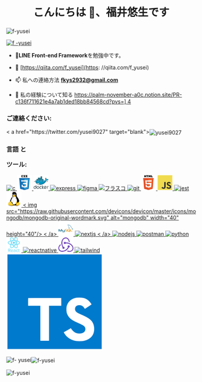 <h1 align="center">こんにちは 👋、福井悠生です</h1>
<h3 align="center"></h3>

<p align="left"> <img src=" https://komarev.com/ghpvc/?username=f-yusei&label=Profile%20views&color=0e75b6&style= flat" alt="f-yusei" /> </p>

<p align="left"> <a href= "https://github.com/ryo-ma/github-profile-trophy"><img src="https://github-profile-trophy.vercel.app/?username=f-yusei" alt="f -yusei" /></a> </p>

- 🌱**LINE Front-end Framework**を勉強中です。

- 📝 [https://qiita.com/f_yusei](https: //qiita.com/f_yusei)

- 📫 私への連絡方法 **fkys2932@gmail.com**

- 📄 私の経験について知る [https://palm-november-a0c.notion.site/PR-c136f711621e4a7ab1ded18bb84568cd?pvs=] 4](https://palm-november-a0c.notion.site/PR-c136f711621e4a7ab1ded18bb84568cd?pvs=4)

<h3 align="left">ご連絡ください:</h3>
<p align="left">
< a href="https://twitter.com/yusei9027" target="blank"><img align="center" src="https://raw.githubusercontent.com/rahuldkjain/github-profile-readme-generator/ master/src/images/icons/Social/twitter.svg" alt="yusei9027" height="30" width="40" /></a> </p> <h3 align="left">言語
と

ツール:</h3>
<p align="left"> <a href="https://www.cprogramming.com/" target="_blank" rel="noreferrer"> <img src="https://raw.githubusercontent.com/ devicons/devicon/master/icons/c/c-original.svg" alt="c" width="40" height="40"/> </a> <a href="https://www.w3schools. com/css/" target="_blank" rel="noreferrer"> <img src="https://raw.githubusercontent.com/devicons/devicon/master/icons/css3/css3-original-wordmark.svg" alt ="css3" width="40" height="40"/> </a> <a href="https://www.docker.com/" target="_blank" rel="noreferrer"> <img src ="https://raw.githubusercontent.com/devicons/devicon/master/icons/docker/docker-original-wordmark.svg" alt="docker" width="40" height="40"/> </a > <a href="https://expressjs.com" target="_blank" rel="noreferrer"> <img src="https://raw.githubusercontent.com/devicons/devicon/master/icons/express/ Express-original-wordmark.svg" alt="express" width="40" height="40"/> </a> <a href="https://www.figma.com/" target="_blank" rel="noreferrer"> <img src="https://www.vectorlogo.zone/logos/figma/figma-icon.svg" alt="figma" width="40" height="40"/> </ a> <a href="https://flask.palletsprojects.com/" target="_blank" rel="noreferrer"> <img src="https://www.vectorlogo.zone/logos/pocoo_flask/pocoo_flask- icon.svg" alt="フラスコ" width="40" height="40"/> </a> <a href="https://git-scm.com/" target="_blank" rel="noreferrer "> <img src="https://www.vectorlogo.zone/logos/git-scm/git-scm-icon.svg" alt="git" width="40" height="40"/> </ a> <a href="https://www.w3.org/html/" target="_blank" rel="noreferrer"> <img src="https://raw.githubusercontent.com/devicons/devicon/ master/icons/html5/html5-original-wordmark.svg" alt="html5" width="40" height="40"/> </a> <a href="https://developer.mozilla.org/ en-US/docs/Web/JavaScript" target="_blank" rel="noreferrer"> <img src="https://raw.githubusercontent.com/devicons/devicon/master/icons/javascript/javascript-original.svg" alt="javascript" width="40" height="40"/> </a> <a href="https://jestjs.io" target="_blank" rel="noreferrer"> <img src ="https://www.vectorlogo.zone/logos/jestjsio/jestjsio-icon.svg" alt="jest" width="40" height="40"/> </a> <a href="https: //www.linux.org/" target="_blank" rel="noreferrer"> <img src="https://raw.githubusercontent.com/devicons/devicon/master/icons/linux/linux-original.svg " alt="linux" width="40" height="40"/> </a> <a href="https://www.mongodb.com/" target="_blank" rel="noreferrer"> < img src="https://raw.githubusercontent.com/devicons/devicon/master/icons/mongodb/mongodb-original-wordmark.svg" alt="mongodb" width="40" height="40"/> < /a> <a href="https://www.mysql.com/" target="_blank" rel="noreferrer"> <img src="https://raw.githubusercontent.com/devicons/devicon/master /icons/mysql/mysql-original-wordmark.svg" alt="mysql" width="40" height="40"/> </a> <a href="https://nextjs.org/" target= "_blank" rel="noreferrer"> <img src="https://cdn.worldvectorlogo.com/logos/nextjs-2.svg" alt="nextjs" width="40" height="40"/> < /a> <a href="https://nodejs.org" target="_blank" rel="noreferrer"> <img src="https://raw.githubusercontent.com/devicons/devicon/master/icons/ nodejs/nodejs-original-wordmark.svg" alt="nodejs" width="40" height="40"/> </a> <a href="https://postman.com" target="_blank" rel ="noreferrer"> <img src="https://www.vectorlogo.zone/logos/getpostman/getpostman-icon.svg" alt="postman" width="40" height="40"/> </a > <a href="https://www.python.org" target="_blank" rel="noreferrer"> <img src="https://raw.githubusercontent.com/devicons/devicon/master/icons/ python/python-original.svg" alt="python" width="40" height="40"/> </a> <a href="https://reactjs.org/" target="_blank" rel= "noreferrer"> <img src="https://raw.githubusercontent.com/devicons/devicon/master/icons/react/react-original-wordmark.svg" alt="react" width="40" height="40"/> </a> <a href="https://reactnative.dev/" target="_blank" rel="noreferrer"> <img src="https://reactnative.dev/img/header_logo.svg" alt="reactnative" width="40" height="40"/> </a> <a href="https://redux.js .org" target="_blank" rel="noreferrer"> <img src="https://raw.githubusercontent.com/devicons/devicon/master/icons/redux/redux-original.svg" alt="redux" width="40" height="40"/> </a> <a href="https://tailwindcss.com/" target="_blank" rel="noreferrer"> <img src="https:// www.vectorlogo.zone/logos/tailwindcss/tailwindcss-icon.svg" alt="tailwind" width="40" height="40"/> </a> <a href="https://www.typescriptlang. org/" target="_blank" rel="noreferrer"> <img src="https://raw.githubusercontent.com/devicons/devicon/master/icons/typescript/typescript-original.svg" alt="typescript"幅="40" 高さ="40"/> </a> </p>

<p><img align="left" src="https://github-readme-stats.vercel.app/api/top-langs?username=f-yusei&show_icons=true&locale=en&layout=compact" alt="f- yusei" /></p>

<p> <img align="center" src="https://github-readme-stats.vercel.app/api?username=f-yusei&show_icons=true&locale=ja" alt ="f-yusei" /></p>

<p><img align="center" src="https://github-readme-streak-stats.herokuapp.com/?user=f-yusei&" alt= "f-yusei" /></p>
